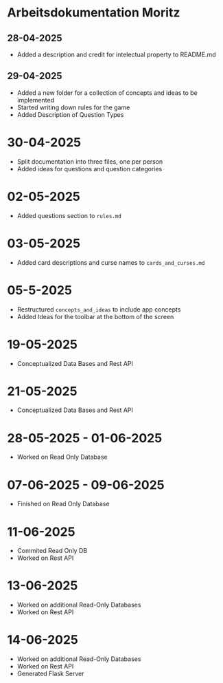 # Arbeitsdokumentation Moritz



## 28-04-2025

* Added a description and credit for intelectual property to README.md



## 29-04-2025

* Added a new folder for a collection of concepts and ideas to be implemented
* Started writing down rules for the game
* Added Description of Question Types



# 30-04-2025

* Split documentation into three files, one per person
* Added ideas for questions and question categories



# 02-05-2025
* Added questions section to `rules.md`



# 03-05-2025
* Added card descriptions and curse names to `cards_and_curses.md`



# 05-5-2025
* Restructured `concepts_and_ideas` to include app concepts
* Added Ideas for the toolbar at the bottom of the screen



# 19-05-2025
* Conceptualized Data Bases and Rest API



# 21-05-2025
* Conceptualized Data Bases and Rest API



# 28-05-2025 - 01-06-2025
* Worked on Read Only Database



# 07-06-2025 - 09-06-2025
* Finished on Read Only Database



# 11-06-2025
* Commited Read Only DB
* Worked on Rest API



# 13-06-2025
* Worked on additional Read-Only Databases
* Worked on Rest API



# 14-06-2025
* Worked on additional Read-Only Databases
* Worked on Rest API
* Generated Flask Server